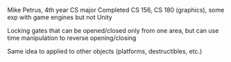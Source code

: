 Mike Petrus, 4th year CS major
Completed CS 156, CS 180 (graphics), some exp with game engines but not Unity

Locking gates that can be opened/closed only from one area, but can use time manipulation to reverse opening/closing

Same idea to applied to other objects (platforms, destructibles, etc.)

 
